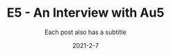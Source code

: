 ---
layout: post
subtitle: Each post also has a subtitle
gh-repo: daattali/beautiful-jekyll
gh-badge: [star, fork, follow]
tags: [test]
comments: true


title:  "E5 - An Interview with Au5"
summary: "
Brought to you by Kotek and IN1T, a new episode every Sunday. Come say hello at our discord: https://fkthry.com

Video Version:
https://youtu.be/FNEqlGMPevc

Fkthry
https://www.instagram.com/fkthry/

Au5
https://soundcloud.com/au5
https://www.instagram.com/au5_official/?hl=en
https://www.youtube.com/user/Au5music

Fkthry
https://www.instagram.com/fkthry/

Kotek
https://www.instagram.com/kotek_music/
https://www.facebook.com/Kotekmusic
https://twitter.com/Kotek_Music
https://soundcloud.com/kotekmusic
https://www.twitch.tv/kotekmusic

IN1T
https://www.instagram.com/in1t.music/
https://www.facebook.com/in1t.sh
https://twitter.com/in1t_
https://soundcloud.com/in1t
https://www.twitch.tv/in1tmusic
"
date:   2021-2-7
categories: podcast
tags:
- tagone : Electronic Music
- tagtwo
- tagthree
permalink: /5/
image: /assets/img/e5.png
podcast_link: "https://f000.backblazeb2.com/file/fktpod/e5.mp3"
podcast_file_size: "107.0 MB"
podcast_duration: "2:00:12"
podcast_length: "13654375"
podcast_guid: ?p=5
---